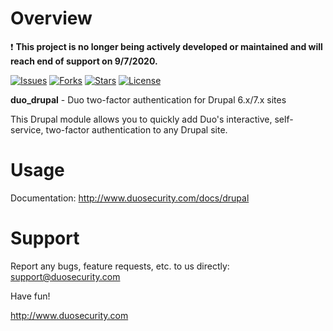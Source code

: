 # Overview
:exclamation: **This project is no longer being actively developed or maintained and will reach end of support on 9/7/2020.**

[![Issues](https://img.shields.io/github/issues/duosecurity/duo_drupal)](https://github.com/duosecurity/duo_drupal/issues)
[![Forks](https://img.shields.io/github/forks/duosecurity/duo_drupal)](https://github.com/duosecurity/duo_drupal/network/members)
[![Stars](https://img.shields.io/github/stars/duosecurity/duo_drupal)](https://github.com/duosecurity/duo_drupal/stargazers)
[![License](https://img.shields.io/badge/License-View%20License-orange)](https://github.com/duosecurity/duo_drupal/blob/master/LICENSE)

**duo_drupal** - Duo two-factor authentication for Drupal 6.x/7.x sites

This Drupal module allows you to quickly add Duo's interactive, self-service, two-factor authentication to any Drupal site.

# Usage

Documentation: <http://www.duosecurity.com/docs/drupal>

# Support

Report any bugs, feature requests, etc. to us directly:
support@duosecurity.com

Have fun!

<http://www.duosecurity.com>
